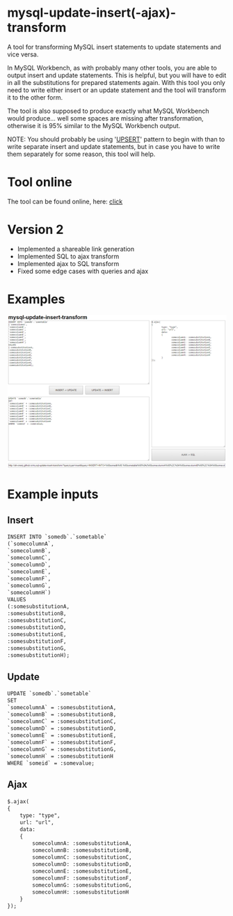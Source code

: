 # mysql-update-insert(-ajax)-transform

A tool for transforming MySQL insert statements to update statements and vice versa.

In MySQL Workbench, as with probably many other tools, you are able to output insert and update statements. This is helpful, but you will have to edit in all the substitutions for prepared statements again.
With this tool you only need to write either insert or an update statement and the tool will transform it to the other form.

The tool is also supposed to produce exactly what MySQL Workbench would produce... well some spaces are missing after transformation, otherwise it is 95% similar to the MySQL Workbench output.

NOTE: You should probably be using '[UPSERT](http://stackoverflow.com/questions/1218905/how-do-i-update-if-exists-insert-if-not-aka-upsert-or-merge-in-mysql)' pattern to begin with than to write separate insert and update statements, but in case you have to write them separately for some reason, this tool will help.

# Tool online

The tool can be found online, here: [click](http://ahvonenj.github.io/mysql-update-insert-transform/)

# Version 2

- Implemented a shareable link generation
- Implemented SQL to ajax transform
- Implemented ajax to SQL transform
- Fixed some edge cases with queries and ajax 

# Examples

![](https://github.com/ahvonenj/mysql-update-insert-transform/blob/master/example_image.PNG?raw=true)

# Example inputs

## Insert

```
INSERT INTO `somedb`.`sometable`
(`somecolumnA`,
`somecolumnB`,
`somecolumnC`,
`somecolumnD`,
`somecolumnE`,
`somecolumnF`,
`somecolumnG`,
`somecolumnH`)
VALUES
(:somesubstitutionA,
:somesubstitutionB,
:somesubstitutionC,
:somesubstitutionD,
:somesubstitutionE,
:somesubstitutionF,
:somesubstitutionG,
:somesubstitutionH);
```

## Update

```
UPDATE `somedb`.`sometable`
SET
`somecolumnA` = :somesubstitutionA,
`somecolumnB` = :somesubstitutionB,
`somecolumnC` = :somesubstitutionC,
`somecolumnD` = :somesubstitutionD,
`somecolumnE` = :somesubstitutionE,
`somecolumnF` = :somesubstitutionF,
`somecolumnG` = :somesubstitutionG,
`somecolumnH` = :somesubstitutionH
WHERE `someid` = :somevalue;
```

## Ajax

```
$.ajax(
{
	type: "type",
	url: "url",
	data:
	{
		somecolumnA: :somesubstitutionA,
		somecolumnB: :somesubstitutionB,
		somecolumnC: :somesubstitutionC,
		somecolumnD: :somesubstitutionD,
		somecolumnE: :somesubstitutionE,
		somecolumnF: :somesubstitutionF,
		somecolumnG: :somesubstitutionG,
		somecolumnH: :somesubstitutionH
	}
});
```
